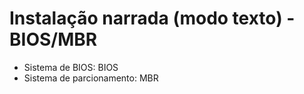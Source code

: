 # Instalação narrada (modo texto) - BIOS/MBR 

- Sistema de BIOS: BIOS
- Sistema de parcionamento: MBR


